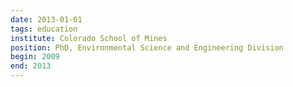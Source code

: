 ```yaml
---
date: 2013-01-01
tags: education
institute: Colorado School of Mines
position: PhD, Environmental Science and Engineering Division
begin: 2009
end: 2013
---
```

